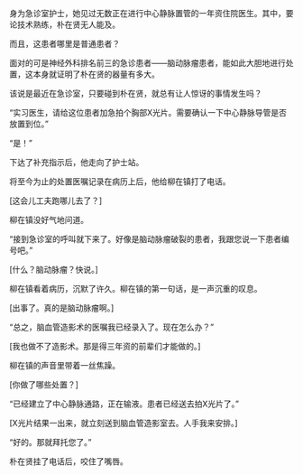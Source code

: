 身为急诊室护士，她见过无数正在进行中心静脉置管的一年资住院医生。其中，要论技术熟练，朴在贤无人能及。

而且，这患者哪里是普通患者？

面对的可是神经外科排名前三的急诊患者——脑动脉瘤患者，能如此大胆地进行处置，这本身就证明了朴在贤的器量有多大。

该说是最近在急诊室，只要碰到朴在贤，就总有让人惊讶的事情发生吗？

“实习医生，请给这位患者加急拍个胸部X光片。需要确认一下中心静脉导管是否放置到位。”

“是！”

下达了补充指示后，他走向了护士站。

将至今为止的处置医嘱记录在病历上后，他给柳在镇打了电话。

[这会儿工夫跑哪儿去了？]

柳在镇没好气地问道。

“接到急诊室的呼叫就下来了。好像是脑动脉瘤破裂的患者，我跟您说一下患者编号吧。”

[什么？脑动脉瘤？快说。]

柳在镇看着病历，沉默了许久。柳在镇的第一句话，是一声沉重的叹息。

[出事了。真的是脑动脉瘤啊。]

“总之，脑血管造影术的医嘱我已经录入了。现在怎么办？”

[我也做不了造影术。那是得三年资的前辈们才能做的。]

柳在镇的声音里带着一丝焦躁。

[你做了哪些处置？]

“已经建立了中心静脉通路，正在输液。患者已经送去拍X光片了。”

[X光片结果一出来，就立刻送到脑血管造影室去。人手我来安排。]

“好的。那就拜托您了。”

朴在贤挂了电话后，咬住了嘴唇。